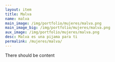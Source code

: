 ```yaml
---
layout: item
title: Malva
name: malva
main_image: /img/portfolio/mujeres/malva.png
main_image_big: /img/portfolio/mujeres/malva.png
aux_image: /img/portfolio/mujeres/malva.png
desc: Malva es una pijama para ti
permalink: /mujeres/malva/
---
```

There should be content
